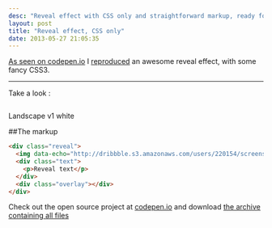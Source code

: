 ```yaml
---
desc: "Reveal effect with CSS only and straightforward markup, ready for being implemented on your website"
layout: post
title: "Reveal effect, CSS only"
date: 2013-05-27 21:05:35
---
```



[As seen on codepen.io](http://codepen.io/christian-fei/pen/rKxBD) I [reproduced](http://boldking.com) an awesome reveal effect, with some fancy CSS3.

____________

Take a look :

<div class="reveal">
  <img data-echo="http://dribbble.s3.amazonaws.com/users/220154/screenshots/1078023/landscapev1dribbblewhite_1x.png" class='reset' alt=""/>
  <div class="overlay"></div>
  <div class="text">
    <p>Landscape v1 white</p>
  </div>
</div>

##The markup

```html
<div class="reveal">
  <img data-echo="http://dribbble.s3.amazonaws.com/users/220154/screenshots/1078023/landscapev1dribbblewhite_1x.png" alt=""/>
  <div class="text">
    <p>Reveal text</p>
  </div>
  <div class="overlay"></div>
</div>
```

Check out the open source project at [codepen.io](http://codepen.io/christian-fei/pen/rKxBD) and download [the archive containing all files](http://codepen.io/christian-fei/share/zip/rKxBD)
